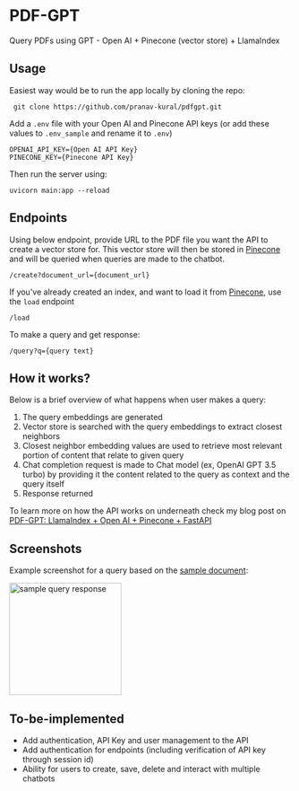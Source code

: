 # PDF-GPT

Query PDFs using GPT - Open AI + Pinecone (vector store) + LlamaIndex

## Usage

Easiest way would be to run the app locally by cloning the repo:

     git clone https://github.com/pranav-kural/pdfgpt.git

Add a `.env` file with your Open AI and Pinecone API keys (or add these values to `.env_sample` and rename it to `.env`)

```.env
OPENAI_API_KEY={Open AI API Key}
PINECONE_KEY={Pinecone API Key}
```

Then run the server using:

    uvicorn main:app --reload

## Endpoints

Using below endpoint, provide URL to the PDF file you want the API to create a vector store for. This vector store will then be stored in [Pinecone](https://www.pinecone.io/) and will be queried when queries are made to the chatbot.

    /create?document_url={document_url}

If you've already created an index, and want to load it from [Pinecone](https://www.pinecone.io/), use the `load` endpoint

    /load

To make a query and get response:

    /query?q={query text}

## How it works?

Below is a brief overview of what happens when user makes a query:

1. The query embeddings are generated
2. Vector store is searched with the query embeddings to extract closest neighbors
3. Closest neighbor embedding values are used to retrieve most relevant portion of content that relate to given query
4. Chat completion request is made to Chat model (ex, OpenAI GPT 3.5 turbo) by providing it the content related to the query as context and the query itself
5. Response returned

To learn more on how the API works on underneath check my blog post on [PDF-GPT: LlamaIndex + Open AI + Pinecone + FastAPI](https://www.pkural.ca/blog/posts/pdf-gpt/)

## Screenshots

Example screenshot for a query based on the [sample document](https://github.com/pranav-kural/pdfgpt/blob/main/data/sample/SOP-for-Quality-Improvement.pdf):

<img src="https://github.com/pranav-kural/pdfgpt/assets/17651852/37b13154-7ac5-4698-a992-829c958f26ce" alt="sample query response" height=200/>

## To-be-implemented

- Add authentication, API Key and user management to the API
- Add authentication for endpoints (including verification of API key through session id)
- Ability for users to create, save, delete and interact with multiple chatbots
